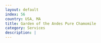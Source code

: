 ```yaml
---
layout: default
index: 56
country: USA, MA
title: Garden of the Andes Pure Chamomile
category: Services
description: |
---
```

